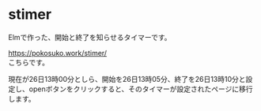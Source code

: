 # stimer

Elmで作った、開始と終了を知らせるタイマーです。

<https://pokosuko.work/stimer/>  
こちらです。

現在が26日13時00分としら、開始を26日13時05分、終了を26日13時10分と設定し、openボタンをクリックすると、そのタイマーが設定されたページに移行します。
